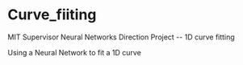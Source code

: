 # Curve_fiiting
 MIT Supervisor Neural Networks Direction Project -- 1D curve fitting

Using a Neural Network to fit a 1D curve
